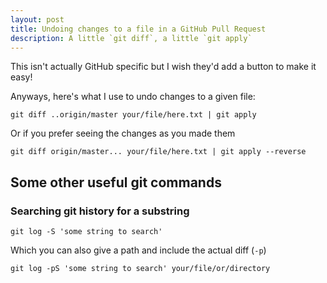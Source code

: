 ```yaml
---
layout: post
title: Undoing changes to a file in a GitHub Pull Request
description: A little `git diff`, a little `git apply`
---
```


This isn't actually GitHub specific but I wish they'd add a button to make it easy!

Anyways, here's what I use to undo changes to a given file:

```
git diff ..origin/master your/file/here.txt | git apply
```

Or if you prefer seeing the changes as you made them

```
git diff origin/master... your/file/here.txt | git apply --reverse
```

## Some other useful git commands

### Searching git history for a substring

```
git log -S 'some string to search'
```

Which you can also give a path and include the actual diff (`-p`)

```
git log -pS 'some string to search' your/file/or/directory
```
